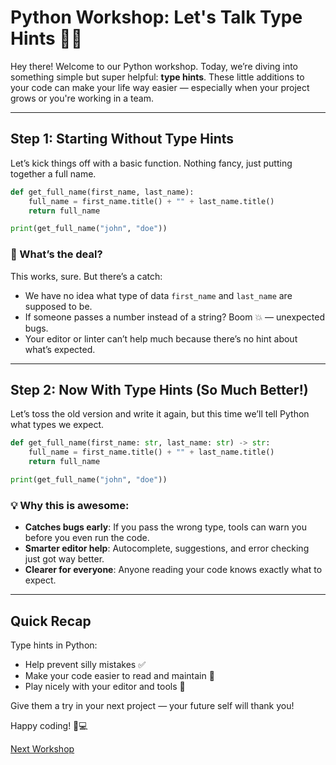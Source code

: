 # Python Workshop: Let's Talk Type Hints 🐍✨

Hey there! Welcome to our Python workshop. Today, we’re diving into something simple but super helpful: **type hints**. These little additions to your code can make your life way easier — especially when your project grows or you're working in a team.

---

## Step 1: Starting Without Type Hints

Let’s kick things off with a basic function. Nothing fancy, just putting together a full name.

```python
def get_full_name(first_name, last_name):
    full_name = first_name.title() + "" + last_name.title()
    return full_name

print(get_full_name("john", "doe"))
```

### 🤔 What’s the deal?

This works, sure. But there’s a catch:
- We have no idea what type of data `first_name` and `last_name` are supposed to be.
- If someone passes a number instead of a string? Boom 💥 — unexpected bugs.
- Your editor or linter can’t help much because there’s no hint about what’s expected.

---

## Step 2: Now With Type Hints (So Much Better!)

Let’s toss the old version and write it again, but this time we’ll tell Python what types we expect.

```python
def get_full_name(first_name: str, last_name: str) -> str:
    full_name = first_name.title() + "" + last_name.title()
    return full_name

print(get_full_name("john", "doe"))
```

### 💡 Why this is awesome:

- **Catches bugs early**: If you pass the wrong type, tools can warn you before you even run the code.
- **Smarter editor help**: Autocomplete, suggestions, and error checking just got way better.
- **Clearer for everyone**: Anyone reading your code knows exactly what to expect.

---

## Quick Recap

Type hints in Python:
- Help prevent silly mistakes ✅
- Make your code easier to read and maintain 🧼
- Play nicely with your editor and tools 🤝

Give them a try in your next project — your future self will thank you!

Happy coding! 🐍💻

[Next Workshop](../workshop_002/readme.md)
```

